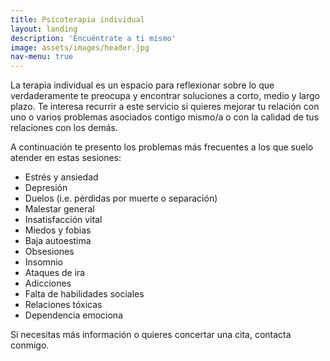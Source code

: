 ```yaml
---
title: Psicoterapia individual
layout: landing
description: 'Encuéntrate a ti mismo'
image: assets/images/header.jpg
nav-menu: true
---
```


<!-- Main -->
<div id="main">

<!-- One -->
<section id="one">
	<div class="inner">
		<p><span class="image left"><img src="{% link assets/images/individual.jpg %}" alt="" /></span>La terapia individual es un espacio para reflexionar sobre lo que verdaderamente te preocupa y encontrar soluciones a corto, medio y largo plazo. Te interesa recurrir a este servicio si quieres mejorar tu relación con uno o varios problemas asociados contigo mismo/a o con la calidad de tus relaciones con los demás.</p>
		<p>A continuación te presento los problemas más frecuentes a los que suelo atender en estas sesiones:
		<ul>
			<li>Estrés y ansiedad</li>
			<li>Depresión</li>
			<li>Duelos (i.e. pérdidas por muerte o separación)</li>
			<li>Malestar general</li>
			<li>Insatisfacción vital</li>
			<li>Miedos y fobias</li>
			<li>Baja autoestima</li>
			<li>Obsesiones</li>
			<li>Insomnio</li>
			<li>Ataques de ira</li>
			<li>Adicciones</li>
			<li>Falta de habilidades sociales</li>
			<li>Relaciones tóxicas</li>
			<li>Dependencia emociona</li>
		</ul>
		Si necesitas más información o quieres concertar una cita, contacta conmigo.
		</p>
	</div>
</section>
</div>
